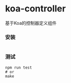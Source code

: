koa-controller
=============

基于Koa的控制器定义组件

### 安装

```shell

```

### 测试
```shell
npm run test
# or
make
```
